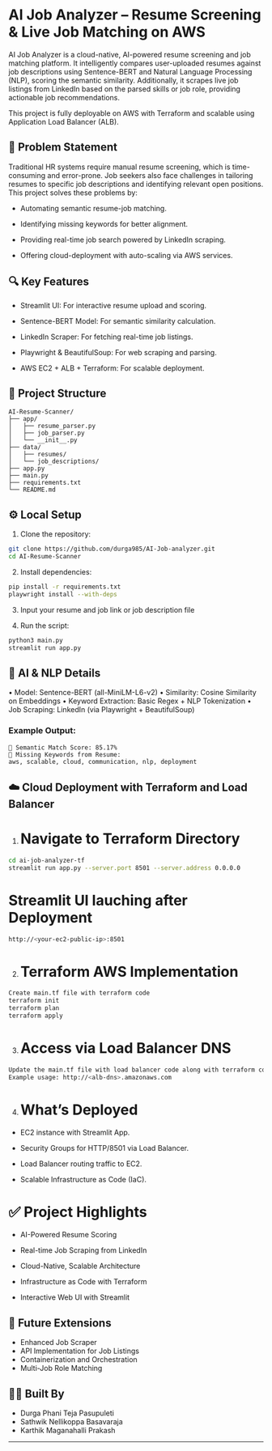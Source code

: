 # AI Job Analyzer – Resume Screening & Live Job Matching on AWS

AI Job Analyzer is a cloud-native, AI-powered resume screening and job matching platform. It intelligently compares user-uploaded resumes against job descriptions using Sentence-BERT and Natural Language Processing (NLP), scoring the semantic similarity.
Additionally, it scrapes live job listings from LinkedIn based on the parsed skills or job role, providing actionable job recommendations.

This project is fully deployable on AWS with Terraform and scalable using Application Load Balancer (ALB).

## 🎯 Problem Statement

Traditional HR systems require manual resume screening, which is time-consuming and error-prone. Job seekers also face challenges in tailoring resumes to specific job descriptions and identifying relevant open positions. This project solves these problems by:

- Automating semantic resume-job matching.

- Identifying missing keywords for better alignment.

- Providing real-time job search powered by LinkedIn scraping.

- Offering cloud-deployment with auto-scaling via AWS services.

## 🔍 Key Features

- Streamlit UI: For interactive resume upload and scoring.

- Sentence-BERT Model: For semantic similarity calculation.

- LinkedIn Scraper: For fetching real-time job listings.

- Playwright & BeautifulSoup: For web scraping and parsing.

- AWS EC2 + ALB + Terraform: For scalable deployment. 

## 📁 Project Structure

```
AI-Resume-Scanner/
├── app/
│   ├── resume_parser.py
│   ├── job_parser.py
│   └── __init__.py
├── data/
│   ├── resumes/
│   └── job_descriptions/
├── app.py
├── main.py                 
├── requirements.txt
└── README.md
```

## ⚙️ Local Setup

1. Clone the repository:
```bash
git clone https://github.com/durga985/AI-Job-analyzer.git
cd AI-Resume-Scanner
```

2. Install dependencies:
```bash
pip install -r requirements.txt
playwright install --with-deps
```
3. Input your resume and job link or job description file

4. Run the script:
```bash
python3 main.py
streamlit run app.py
```

## 🧠 AI & NLP Details

•	Model: Sentence-BERT (all-MiniLM-L6-v2)
•	Similarity: Cosine Similarity on Embeddings
•	Keyword Extraction: Basic Regex + NLP Tokenization
•	Job Scraping: LinkedIn (via Playwright + BeautifulSoup)


### Example Output:
```
🤖 Semantic Match Score: 85.17%
🧩 Missing Keywords from Resume:
aws, scalable, cloud, communication, nlp, deployment
```

## ☁️ Cloud Deployment with Terraform and Load Balancer

1.	# Navigate to Terraform Directory

```bash
cd ai-job-analyzer-tf
streamlit run app.py --server.port 8501 --server.address 0.0.0.0
```
 # Streamlit UI lauching after Deployment 
 ```bash
 http://<your-ec2-public-ip>:8501
 ```
2.	# Terraform AWS Implementation

```bash
Create main.tf file with terraform code
terraform init
terraform plan
terraform apply
```
3. # Access via Load Balancer DNS

```bash
Update the main.tf file with load balancer code along with terraform code
Example usage: http://<alb-dns>.amazonaws.com
```

4. # What’s Deployed

 - EC2 instance with Streamlit App.

 - Security Groups for HTTP/8501 via Load Balancer.
 
 - Load Balancer routing traffic to EC2.

 - Scalable Infrastructure as Code (IaC).


# ✅ Project Highlights

 - AI-Powered Resume Scoring

 - Real-time Job Scraping from LinkedIn

 - Cloud-Native, Scalable Architecture

 - Infrastructure as Code with Terraform

 - Interactive Web UI with Streamlit

## 🚀 Future Extensions

- Enhanced Job Scraper
- API Implementation for Job Listings
- Containerization and Orchestration
- Multi-Job Role Matching

## 👩‍💻 Built By

 - Durga Phani Teja Pasupuleti
 - Sathwik Nellikoppa Basavaraja
 - Karthik Maganahalli Prakash
---
